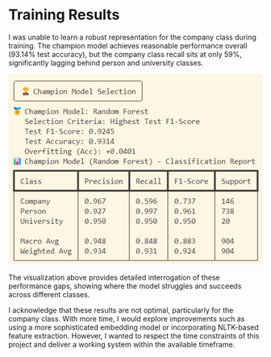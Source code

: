 # Training Results

I was unable to learn a robust representation for the company class during training. The champion model achieves reasonable performance overall (93.14% test accuracy), but the company class recall sits at only 59%, significantly lagging behind person and university classes.

![Champion Results](./champion%20results.png)

The visualization above provides detailed interrogation of these performance gaps, showing where the model struggles and succeeds across different classes.

I acknowledge that these results are not optimal, particularly for the company class. With more time, I would explore improvements such as using a more sophisticated embedding model or incorporating NLTK-based feature extraction. However, I wanted to respect the time constraints of this project and deliver a working system within the available timeframe.
